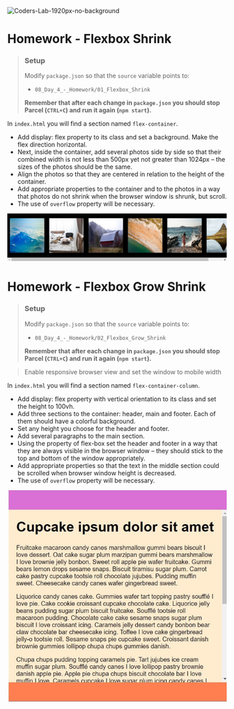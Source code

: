 ![Coders-Lab-1920px-no-background](https://user-images.githubusercontent.com/30623667/104709394-2cabee80-571f-11eb-9518-ea6a794e558e.png)


# Homework - Flexbox Shrink

> ### Setup
> Modify `package.json` so that the `source` variable points to:
> -  `08_Day_4_-_Homework/01_Flexbox_Shrink`
>
> **Remember that after each change in `package.json` you should stop Parcel (`CTRL+C`) and run it again (`npm start`).**

In `index.html` you will find a section named `flex-container`.

* Add display: flex property to its class and set a background. Make the flex direction horizontal.
* Next, inside the container, add several photos side by side so that their combined width is not less than 500px yet not greater than 1024px – the sizes of the photos should be the same.
* Align the photos so that they are centered in relation to the height of the container.
* Add appropriate properties to the container and to the photos in a way that photos do not shrink when the browser window is shrunk, but scroll.
* The use of `overflow` property will be necessary.

![Flexbox](images/flex-shrink.jpg)


# Homework - Flexbox Grow Shrink

> ### Setup
> Modify `package.json` so that the `source` variable points to:
> -  `08_Day_4_-_Homework/02_Flexbox_Grow_Shrink`
>
> **Remember that after each change in `package.json` you should stop Parcel (`CTRL+C`) and run it again (`npm start`).**

> Enable responsive browser view and set the window to mobile width

In `index.html` you will find a section named `flex-container-column`.

* Add display: flex property with vertical orientation to its class and set the height to 100vh.
* Add three sections to the container: header, main and footer. Each of them should have a colorful background.
* Set any height you choose for the header and footer.
* Add several paragraphs to the main section.
* Using the property of flex-box set the header and footer in a way that they are always visible in the browser window – they should stick to the top and bottom of the window appropriately.
* Add appropriate properties so that the text in the middle section could be scrolled when browser window height is decreased.
* The use of `overflow` property will be necessary.

![Flexbox](images/flex-grow-shrink.jpg)
